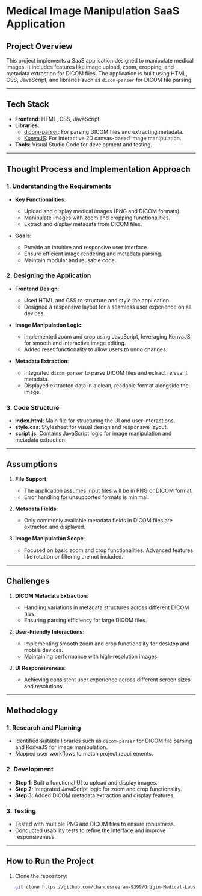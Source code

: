 # Medical Image Manipulation SaaS Application

## Project Overview
This project implements a SaaS application designed to manipulate medical images. It includes features like image upload, zoom, cropping, and metadata extraction for DICOM files. The application is built using HTML, CSS, JavaScript, and libraries such as `dicom-parser` for DICOM file parsing.

---

## Tech Stack
- **Frontend**: HTML, CSS, JavaScript
- **Libraries**:
  - [dicom-parser](https://github.com/dicom-parser): For parsing DICOM files and extracting metadata.
  - [KonvaJS](https://konvajs.org/): For interactive 2D canvas-based image manipulation.
- **Tools**: Visual Studio Code for development and testing.

---

## Thought Process and Implementation Approach

### 1. Understanding the Requirements
- **Key Functionalities**:
  - Upload and display medical images (PNG and DICOM formats).
  - Manipulate images with zoom and cropping functionalities.
  - Extract and display metadata from DICOM files.

- **Goals**:
  - Provide an intuitive and responsive user interface.
  - Ensure efficient image rendering and metadata parsing.
  - Maintain modular and reusable code.

### 2. Designing the Application
- **Frontend Design**:
  - Used HTML and CSS to structure and style the application.
  - Designed a responsive layout for a seamless user experience on all devices.

- **Image Manipulation Logic**:
  - Implemented zoom and crop using JavaScript, leveraging KonvaJS for smooth and interactive image editing.
  - Added reset functionality to allow users to undo changes.

- **Metadata Extraction**:
  - Integrated `dicom-parser` to parse DICOM files and extract relevant metadata.
  - Displayed extracted data in a clean, readable format alongside the image.

### 3. Code Structure
- **index.html**: Main file for structuring the UI and user interactions.
- **style.css**: Stylesheet for visual design and responsive layout.
- **script.js**: Contains JavaScript logic for image manipulation and metadata extraction.

---

## Assumptions

1. **File Support**:
   - The application assumes input files will be in PNG or DICOM format.
   - Error handling for unsupported formats is minimal.

2. **Metadata Fields**:
   - Only commonly available metadata fields in DICOM files are extracted and displayed.

3. **Image Manipulation Scope**:
   - Focused on basic zoom and crop functionalities. Advanced features like rotation or filtering are not included.

---

## Challenges

1. **DICOM Metadata Extraction**:
   - Handling variations in metadata structures across different DICOM files.
   - Ensuring parsing efficiency for large DICOM files.

2. **User-Friendly Interactions**:
   - Implementing smooth zoom and crop functionality for desktop and mobile devices.
   - Maintaining performance with high-resolution images.

3. **UI Responsiveness**:
   - Achieving consistent user experience across different screen sizes and resolutions.

---

## Methodology

### 1. Research and Planning
- Identified suitable libraries such as `dicom-parser` for DICOM file parsing and KonvaJS for image manipulation.
- Mapped user workflows to match project requirements.

### 2. Development
- **Step 1**: Built a functional UI to upload and display images.
- **Step 2**: Integrated JavaScript logic for zoom and crop functionality.
- **Step 3**: Added DICOM metadata extraction and display features.

### 3. Testing
- Tested with multiple PNG and DICOM files to ensure robustness.
- Conducted usability tests to refine the interface and improve responsiveness.

---

## How to Run the Project

1. Clone the repository:
   ```bash
   git clone https://github.com/chandusreeram-9399/Origin-Medical-Labs.git
